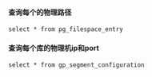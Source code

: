 #### 查询每个的物理路径
`select * from pg_filespace_entry`
#### 查询每个库的物理机ip和port
`select * from gp_segment_configuration`